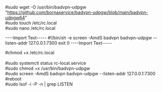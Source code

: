 #sudo wget -O /usr/bin/badvpn-udpgw "https://github.com/bornaservice/badvpn-udpgw/blob/main/badvpn-udpgw64"      <br>
#sudo touch /etc/rc.local   <br>
#sudo nano /etc/rc.local         <br>

----Import Text-----
#!/bin/sh -e
screen -AmdS badvpn badvpn-udpgw --listen-addr 127.0.0.1:7300
exit 0
----Import Text-----

#chmod +x /etc/rc.local          <br>           
#sudo systemctl status rc-local.service           <br>
#sudo chmod +x /usr/bin/badvpn-udpgw             <br>
#sudo screen -AmdS badvpn badvpn-udpgw --listen-addr 127.0.0.1:7300        <br>
#reboot   <br>
#sudo lsof -i -P -n | grep LISTEN        <br>


